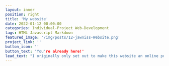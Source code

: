 ```yaml
---
layout: inner
position: right
title: 'My website'
date: 2022-01-12 00:00:00
categories: Individual-Project Web-Development
tags: HTML Javascript Markdown
featured_image: '/img/posts/12-jawniss-Website.png'
project_link: ''
button_icon: ''
button_text: 'You're already here!'
lead_text: "I originally only set out to make this website an online portfolio that I can always have on hand. But as I worked on it, more features that would be nifty came to mind and I kept working to incorporate those changes. Prior to this I had no web development experience, but I learned HTML and Markdown and picked apart how the one page template I used operated. After working with the code, I've learned the ins and outs of a basic site and the result is what you see today!"
---
```

